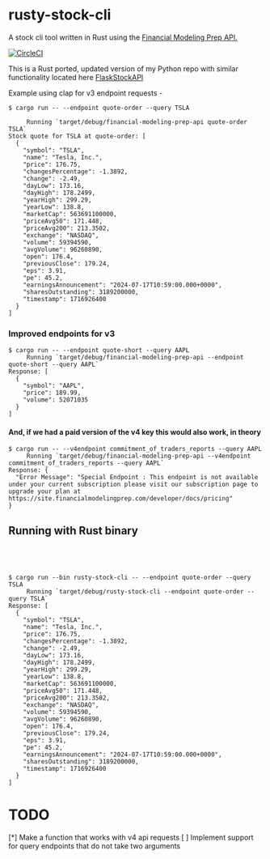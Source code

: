 # rusty-stock-cli
A stock cli tool written in Rust using the [Financial Modeling Prep API.](https://site.financialmodelingprep.com/developer/docs "Financial Modeling Prep API.")

[![CircleCI](https://dl.circleci.com/status-badge/img/gh/sadminriley/rusty-stock-api/tree/main.svg?style=svg)](https://dl.circleci.com/status-badge/redirect/gh/sadminriley/rusty-stock-api/tree/main)

This is a Rust ported, updated version of my Python repo with similar functionality located here [FlaskStockAPI](https://github.com/sadminriley/FlaskStockAPI)



Example using clap for v3 endpoint requests -

```
$ cargo run -- --endpoint quote-order --query TSLA

     Running `target/debug/financial-modeling-prep-api quote-order TSLA`
Stock quote for TSLA at quote-order: [
  {
    "symbol": "TSLA",
    "name": "Tesla, Inc.",
    "price": 176.75,
    "changesPercentage": -1.3892,
    "change": -2.49,
    "dayLow": 173.16,
    "dayHigh": 178.2499,
    "yearHigh": 299.29,
    "yearLow": 138.8,
    "marketCap": 563691100000,
    "priceAvg50": 171.448,
    "priceAvg200": 213.3502,
    "exchange": "NASDAQ",
    "volume": 59394590,
    "avgVolume": 96260890,
    "open": 176.4,
    "previousClose": 179.24,
    "eps": 3.91,
    "pe": 45.2,
    "earningsAnnouncement": "2024-07-17T10:59:00.000+0000",
    "sharesOutstanding": 3189200000,
    "timestamp": 1716926400
  }
]
```


### Improved endpoints for v3
```
$ cargo run -- --endpoint quote-short --query AAPL
     Running `target/debug/financial-modeling-prep-api --endpoint quote-short --query AAPL`
Response: [
  {
    "symbol": "AAPL",
    "price": 189.99,
    "volume": 52071035
  }
]
```


#### And, if we had a paid version of the v4 key this would also work, in theory

```
$ cargo run -- --v4endpoint commitment_of_traders_reports --query AAPL
     Running `target/debug/financial-modeling-prep-api --v4endpoint commitment_of_traders_reports --query AAPL`
Response: {
  "Error Message": "Special Endpoint : This endpoint is not available under your current subscription please visit our subscription page to upgrade your plan at https://site.financialmodelingprep.com/developer/docs/pricing"
}

```

## Running with Rust binary

```




$ cargo run --bin rusty-stock-cli -- --endpoint quote-order --query TSLA
     Running `target/debug/rusty-stock-cli --endpoint quote-order --query TSLA`
Response: [
  {
    "symbol": "TSLA",
    "name": "Tesla, Inc.",
    "price": 176.75,
    "changesPercentage": -1.3892,
    "change": -2.49,
    "dayLow": 173.16,
    "dayHigh": 178.2499,
    "yearHigh": 299.29,
    "yearLow": 138.8,
    "marketCap": 563691100000,
    "priceAvg50": 171.448,
    "priceAvg200": 213.3502,
    "exchange": "NASDAQ",
    "volume": 59394590,
    "avgVolume": 96260890,
    "open": 176.4,
    "previousClose": 179.24,
    "eps": 3.91,
    "pe": 45.2,
    "earningsAnnouncement": "2024-07-17T10:59:00.000+0000",
    "sharesOutstanding": 3189200000,
    "timestamp": 1716926400
  }
]
```

# TODO

[*] Make a function that works with v4 api requests
[ ]  Implement support for query endpoints that do not take two arguments


